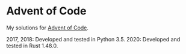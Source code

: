 # Advent of Code

My solutions for [Advent of Code](https://adventofcode.com).

2017, 2018: Developed and tested in Python 3.5.
2020: Developed and tested in Rust 1.48.0.
